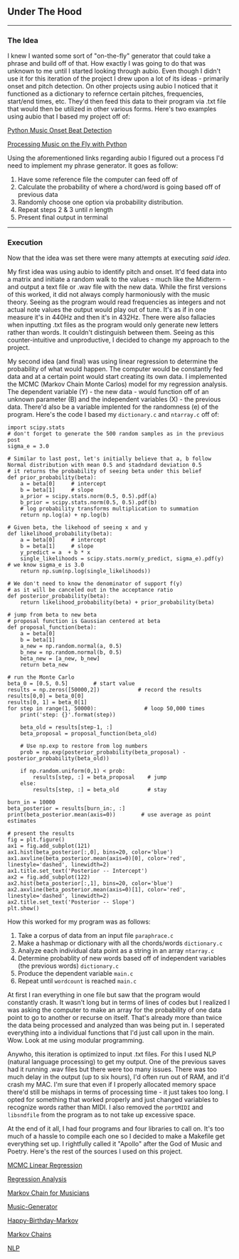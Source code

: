 ## Under The Hood 

---
### The Idea

I knew I wanted some sort of "on-the-fly" generator that could take a phrase and build off of that. 
How exactly I was going to do that was unknown to me until I started looking through aubio. 
Even though I didn't use it for this iteration of the project I drew upon a lot of its ideas - primarily onset and pitch detection. 
On other projects using aubio I noticed that it functioned as a dictionary to refernce certain pitches, frequencies, start/end times, etc. 
They'd then feed this data to their program via .txt file that would then be utilized in other various forms. Here's two examples using aubio that I based my project off of:

[Python Music Onset Beat Detection](https://www.youtube.com/watch?v=aMMI0nAKgI0)

[Processing Music on the Fly with Python](https://www.youtube.com/watch?v=at2NppqIZok)

Using the aforementioned links regarding aubio I figured out a process I'd need to implement my phrase generator. It goes as follow:

1. Have some reference file the computer can feed off of
2. Calculate the probability of where a chord/word is going based off of previous data
3. Randomly choose one option via probability distribution. 
4. Repeat steps 2 & 3 until *n* length 
5. Present final output in terminal 

---

### Execution

Now that the idea was set there were many attempts at executing *said idea*. 

My first idea was using aubio to identify pitch and onset. It'd feed data into a matrix and initiate a random walk to the values - much like the Midterm - and output 
a text file or .wav file with the new data. While the first versions of this worked, it did not always comply harmoniously with the music theory. Seeing as the program would read frequencies as integers and not actual 
note values the output would play out of tune. It's as if in one measure it's in 440Hz and then it's in 432Hz. There were also fallacies when inputting .txt files as the program would only generate new letters rather than words.
It couldn't distinguish between them. Seeing as this counter-intuitive and unproductive, I decided to change my approach to the project.

My second idea (and final) was using linear regression to determine the probability of what would happen. The computer would be constantly fed data and at a certain point would start creating its
own data. I implemented the MCMC (Markov Chain Monte Carlos) model for my regression analysis. The dependent variable (Y) - the new data - would function off of an unknown parameter (B) and the independent variables (X) - the previous data. 
There'd also be a variable implented for the randomness (e)
of the program. Here's the code I based my ```dictionary.c``` and ```ntarray.c``` off of:
```
import scipy.stats
# don't forget to generate the 500 random samples as in the previous post
sigma_e = 3.0

# Similar to last post, let's initially believe that a, b follow Normal distribution with mean 0.5 and stadndard deviation 0.5
# it returns the probability of seeing beta under this belief
def prior_probability(beta):
    a = beta[0]     # intercept
    b = beta[1]     # slope
    a_prior = scipy.stats.norm(0.5, 0.5).pdf(a)
    b_prior = scipy.stats.norm(0.5, 0.5).pdf(b)
    # log probability transforms multiplication to summation
    return np.log(a) + np.log(b)

# Given beta, the likehood of seeing x and y
def likelihood_probability(beta):
    a = beta[0]     # intercept
    b = beta[1]     # slope
    y_predict = a  + b * x
    single_likelihoods = scipy.stats.norm(y_predict, sigma_e).pdf(y)        # we know sigma_e is 3.0
    return np.sum(np.log(single_likelihoods))

# We don't need to know the denominator of support f(y)
# as it will be canceled out in the acceptance ratio
def posterior_probability(beta):
    return likelihood_probability(beta) + prior_probability(beta)

# jump from beta to new beta
# proposal function is Gaussian centered at beta
def proposal_function(beta):
    a = beta[0]
    b = beta[1]
    a_new = np.random.normal(a, 0.5)
    b_new = np.random.normal(b, 0.5)
    beta_new = [a_new, b_new]
    return beta_new

# run the Monte Carlo
beta_0 = [0.5, 0.5]        # start value
results = np.zeros([50000,2])            # record the results
results[0,0] = beta_0[0]
results[0, 1] = beta_0[1]
for step in range(1, 50000):               # loop 50,000 times
    print('step: {}'.format(step))

    beta_old = results[step-1, :]
    beta_proposal = proposal_function(beta_old)

    # Use np.exp to restore from log numbers
    prob = np.exp(posterior_probability(beta_proposal) - posterior_probability(beta_old))

    if np.random.uniform(0,1) < prob:
        results[step, :] = beta_proposal    # jump
    else:
        results[step, :] = beta_old         # stay

burn_in = 10000
beta_posterior = results[burn_in:, :]
print(beta_posterior.mean(axis=0))        # use average as point estimates

# present the results
fig = plt.figure()
ax1 = fig.add_subplot(121)
ax1.hist(beta_posterior[:,0], bins=20, color='blue')
ax1.axvline(beta_posterior.mean(axis=0)[0], color='red', linestyle='dashed', linewidth=2)
ax1.title.set_text('Posterior -- Intercept')
ax2 = fig.add_subplot(122)
ax2.hist(beta_posterior[:,1], bins=20, color='blue')
ax2.axvline(beta_posterior.mean(axis=0)[1], color='red', linestyle='dashed', linewidth=2)
ax2.title.set_text('Posterior -- Slope')
plt.show() 
```
How this worked for my program was as follows:

1. Take a corpus of data from an input file ```paraphrace.c```
2. Make a hashmap or dictionary with all the chords/words ```dictionary.c```
3. Analyze each individual data point as a string in an array ```ntarray.c```
4. Determine probablity of new words based off of independent variables (the previous words) ```dictionary.c```
5. Produce the dependent variable ```main.c```
6. Repeat until ```wordcount``` is reached ```main.c```

At first I ran everything in one file but saw that the program would constantly crash. It wasn't long but in terms of lines of codes
but I realized I was asking the computer to make an array for the probability of one data point to go to another or recurse on itself. That's already more than twice the
data being processed and analyzed than was being put in. I seperated everything into a individual functions that I'd just call upon in the main. Wow. Look at me using modular programming.

Anywho, this iteration is optimized to input .txt files. For this I used NLP (natural language processing) to get my output. One of the previous saves had it running .wav files but there were too many issues.
There was too much delay in the output (up to six hours), I'd often run out of RAM, and it'd crash my MAC. I'm sure that even if I properly allocated
memory space there'd still be mishaps in terms of processing time - it just takes too long. I opted for something that worked properly and just changed variables to recognize words rather than MIDI.
I also removed the ```portMIDI``` and ```libsndfile``` from the program as to not take up excessive space.

At the end of it all, I had four programs and four libraries to call on. It's too much of a hassle to compile each one so I decided to make a Makefile 
get everything set up. I rightfully called it "Apollo" after the God of Music and Poetry.
Here's the rest of the sources I used on this project.

[MCMC Linear Regression](https://letianzj.github.io/mcmc-linear-regression.html)

[Regression Analysis](https://en.wikipedia.org/wiki/Regression_analysis)

[Markov Chain for Musicians](https://towardsdatascience.com/markov-chain-for-music-generation-932ea8a88305)

[Music-Generator](https://github.com/andrewpak582/music-generator)

[Happy-Birthday-Markov](https://github.com/ekand/musical-curiosities/tree/main/happy-birthday-markov)

[Markov Chains](https://www.youtube.com/watch?v=eGFJ8vugIWA)

[NLP](https://www.youtube.com/watch?v=MGVdu39gT6k)